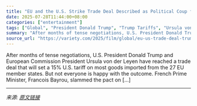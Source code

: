 ```yaml
---
title: "EU and the U.S. Strike Trade Deal Described as Political Coup for Trump and a ‘Dark Day’ for Europe"
date: 2025-07-28T11:44:00+08:00
categories: ["entertainment"]
tags: ["Global", "President Donald Trump", "Trump Tariffs", "Ursula von der Leyen"]
summary: "After months of tense negotiations, U.S. President Donald Trump and European Commission President Ursula von der Leyen have reached a trade deal that will set a 15% U.S. tariff on most goods imported "
source_url: "https://variety.com/2025/film/global/eu-us-trade-deal-trump-tariffs-1236471883/"
---
```


After months of tense negotiations, U.S. President Donald Trump and European Commission President Ursula von der Leyen have reached a trade deal that will set a 15% U.S. tariff on most goods imported from the 27 EU member states. But not everyone is happy with the outcome. French Prime Minister, Francois Bayrou, slammed the pact on [&#8230;]

---

*来源: [原文链接](https://variety.com/2025/film/global/eu-us-trade-deal-trump-tariffs-1236471883/)*
